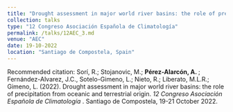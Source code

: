 ```yaml
---
title: "Drought assessment in major world river basins: the role of precipitation from oceanic and terrestrial origin"
collection: talks
type: "12 Congreso Asociación Española de Climatología"
permalink: /talks/12AEC_3.md
venue: "AEC"
date: 19-10-2022
location: "Santiago de Compostela, Spain"
---
```


Recommended citation: Sorí, R.; Stojanovic, M.; <b> Pérez-Alarcón, A. </b>; Fernández-Alvarez, J.C., Sotelo-Gimeno, L.; Nieto, R.; 
Liberato, M.L.R.; Gimeno, L. (2022). Drought assessment in major world river basins: the role of precipitation from oceanic and terrestrial 
origin. <i> 12 Congreso   Asociación Española de Climatología </i>. Santiago de Compostela, 19-21 October 2022.
